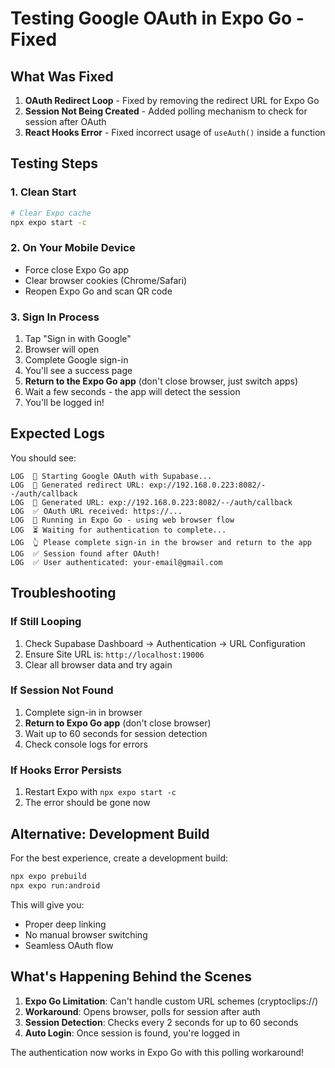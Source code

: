# Testing Google OAuth in Expo Go - Fixed

## What Was Fixed

1. **OAuth Redirect Loop** - Fixed by removing the redirect URL for Expo Go
2. **Session Not Being Created** - Added polling mechanism to check for session after OAuth
3. **React Hooks Error** - Fixed incorrect usage of `useAuth()` inside a function

## Testing Steps

### 1. Clean Start
```bash
# Clear Expo cache
npx expo start -c
```

### 2. On Your Mobile Device
- Force close Expo Go app
- Clear browser cookies (Chrome/Safari)
- Reopen Expo Go and scan QR code

### 3. Sign In Process
1. Tap "Sign in with Google"
2. Browser will open
3. Complete Google sign-in
4. You'll see a success page
5. **Return to the Expo Go app** (don't close browser, just switch apps)
6. Wait a few seconds - the app will detect the session
7. You'll be logged in!

## Expected Logs

You should see:
```
LOG  🚀 Starting Google OAuth with Supabase...
LOG  📱 Generated redirect URL: exp://192.168.0.223:8082/--/auth/callback
LOG  📍 Generated URL: exp://192.168.0.223:8082/--/auth/callback
LOG  ✅ OAuth URL received: https://...
LOG  📱 Running in Expo Go - using web browser flow
LOG  ⏳ Waiting for authentication to complete...
LOG  👆 Please complete sign-in in the browser and return to the app
LOG  ✅ Session found after OAuth!
LOG  ✅ User authenticated: your-email@gmail.com
```

## Troubleshooting

### If Still Looping
1. Check Supabase Dashboard → Authentication → URL Configuration
2. Ensure Site URL is: `http://localhost:19006`
3. Clear all browser data and try again

### If Session Not Found
1. Complete sign-in in browser
2. **Return to Expo Go app** (don't close browser)
3. Wait up to 60 seconds for session detection
4. Check console logs for errors

### If Hooks Error Persists
1. Restart Expo with `npx expo start -c`
2. The error should be gone now

## Alternative: Development Build

For the best experience, create a development build:
```bash
npx expo prebuild
npx expo run:android
```

This will give you:
- Proper deep linking
- No manual browser switching
- Seamless OAuth flow

## What's Happening Behind the Scenes

1. **Expo Go Limitation**: Can't handle custom URL schemes (cryptoclips://)
2. **Workaround**: Opens browser, polls for session after auth
3. **Session Detection**: Checks every 2 seconds for up to 60 seconds
4. **Auto Login**: Once session is found, you're logged in

The authentication now works in Expo Go with this polling workaround!